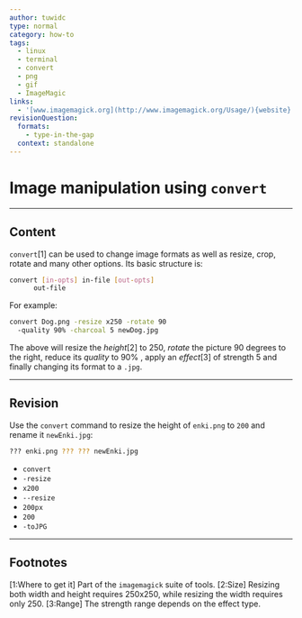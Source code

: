 ```yaml
---
author: tuwidc
type: normal
category: how-to
tags:
  - linux
  - terminal
  - convert
  - png
  - gif
  - ImageMagic
links:
  - '[www.imagemagick.org](http://www.imagemagick.org/Usage/){website}'
revisionQuestion:
  formats:
    - type-in-the-gap
  context: standalone
---
```


# Image manipulation using `convert`


---

## Content

`convert`[1] can be used to change image formats as well as resize, crop, rotate and many other options. Its basic structure is:

```bash
convert [in-opts] in-file [out-opts]
      out-file
```

For example:

```bash
convert Dog.png -resize x250 -rotate 90
  -quality 90% -charcoal 5 newDog.jpg
```

The above will resize the *height*[2] to 250, *rotate* the picture 90 degrees to the right, reduce its *quality* to 90% , apply an *effect*[3] of strength 5 and finally changing its format to a `.jpg`.


---

## Revision

Use the `convert` command to resize the height of `enki.png` to `200` and rename it `newEnki.jpg`:

```bash
??? enki.png ??? ??? newEnki.jpg
```

- `convert`
- `-resize`
- `x200`
- `--resize`
- `200px`
- `200`
- `-toJPG`


---

## Footnotes

[1:Where to get it]
Part of the `imagemagick` suite of tools.
[2:Size]
Resizing both width and height requires 250x250, while resizing the width requires only 250.
[3:Range]
The strength range depends on the effect type.
